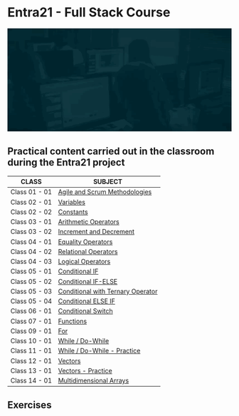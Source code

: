 # Entra21 - Full Stack Course

![Gif Entra21](/entra21.gif)

## Practical content carried out in the classroom during the Entra21 project

| CLASS | SUBJECT |
|------|---------|
|Class 01 - 01|[Agile and Scrum Methodologies](./Aula02%20-%2001%20-%20Variaveis/) 
|Class 02 - 01|[Variables](./Aula02%20-%2001%20-%20Variaveis/)                                    
|Class 02 - 02|[Constants](./Aula02%20-%2002%20-%20Constantes/)
|Class 03 - 01|[Arithmetic Operators](./Aula03%20-%2001%20-%20OperadoresAritimeticos/)
|Class 03 - 02|[Increment and Decrement](./Aula03%20-%2002%20-%20IncrementoDecremento/)
|Class 04 - 01|[Equality Operators](./Aula04%20-%2001-%20OperadoresDeIgualdade/)
|Class 04 - 02|[Relational Operators](./Aula04%20-%2002%20-%20OperadoresRelacionais/)
|Class 04 - 03|[Logical Operators](./Aula04%20-%2003%20-%20OperadoresLogicos/)
|Class 05 - 01|[Conditional IF](./Aula05%20-%2001%20-%20if/)
|Class 05 - 02|[Conditional IF-ELSE](./Aula%2005%20-%2002%20-%20IF_ELSE/)
|Class 05 - 03|[Conditional with Ternary Operator](./Aula05%20-%2003%20-%20OpeeradorTernario/)
|Class 05 - 04|[Conditional ELSE IF](./Aula05%20-%2004%20-%20ElseIf/)
|Class 06 - 01|[Conditional Switch](./Aula06%20-%2001%20-%20Switch/)
|Class 07 - 01|[Functions](./Aula07%20-%2001%20-%20Funcoes/)
|Class 09 - 01|[For](./Aula09%20-%2001%20-%20For/)
|Class 10 - 01|[While / Do-While](./Aula10%20-%2001%20-%20while/)
|Class 11 - 01|[While / Do-While - Practice](./Aula11%20-%2001%20-%20PraticaEmSala/)
|Class 12 - 01|[Vectors](./Aula12%20-%2001%20-%20Vetores/)
|Class 13 - 01|[Vectors - Practice](./Aula13%20-%20ExerciciosVetores/)
|Class 14 - 01|[Multidimensional Arrays](./Aula14%20-%2001%20-%20Matrizes/)

## Exercises